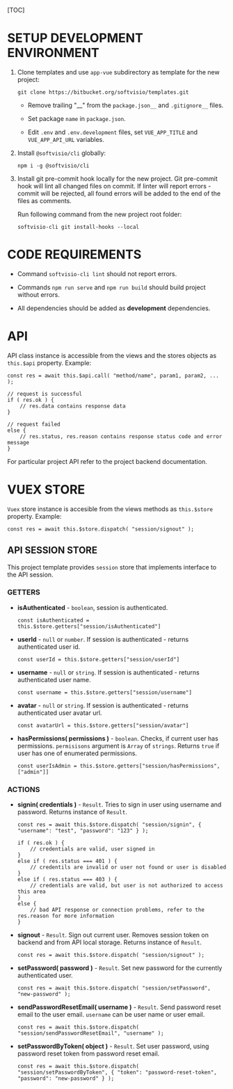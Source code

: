 [TOC]

# SETUP DEVELOPMENT ENVIRONMENT

1. Clone templates and use `app-vue` subdirectory as template for the new project:

    ```
    git clone https://bitbucket.org/softvisio/templates.git
    ```

    - Remove trailing "\_\_" from the `package.json__` and `.gitignore__` files.

    - Set package `name` in `package.json`.

    - Edit `.env` and `.env.development` files, set `VUE_APP_TITLE` and `VUE_APP_API_URL` variables.

2. Install `@softvisio/cli` globally:

    ```
    npm i -g @softvisio/cli
    ```

3. Install git pre-commit hook locally for the new project. Git pre-commit hook will lint all changed files on commit. If linter will report errors - commit will be rejected, all found errors will be added to the end of the files as comments.

    Run following command from the new project root folder:

    ```
    softvisio-cli git install-hooks --local
    ```

# CODE REQUIREMENTS

-   Command `softvisio-cli lint` should not report errors.

-   Commands `npm run serve` and `npm run build` should build project without errors.

-   All dependencies should be added as **development** dependencies.

# API

API class instance is accessible from the views and the stores objects as `this.$api` property. Example:

```
const res = await this.$api.call( "method/name", param1, param2, ... );

// request is successful
if ( res.ok ) {
    // res.data contains response data
}

// request failed
else {
    // res.status, res.reason contains response status code and error message
}
```

For particular project API refer to the project backend documentation.

# VUEX STORE

`Vuex` store instance is accesible from the views methods as `this.$store` property. Example:

```
const res = await this.$store.dispatch( "session/signout" );
```

## API SESSION STORE

This project template provides `session` store that implements interface to the API session.

### GETTERS

-   **isAuthenticated** - `boolean`, session is authenticated.

    ```
    const isAuthenticated = this.$store.getters["session/isAuthenticated"]
    ```

-   **userId** - `null` or `number`. If session is authenticated - returns authenticated user id.

    ```
    const userId = this.$store.getters["session/userId"]
    ```

-   **username** - `null` or `string`. If session is authenticated - returns authenticated user name.

    ```
    const username = this.$store.getters["session/username"]
    ```

-   **avatar** - `null` or `string`. If session is authenticated - returns authenticated user avatar url.

    ```
    const avatarUrl = this.$store.getters["session/avatar"]
    ```

-   **hasPermissions( permissions )** - `boolean`. Checks, if current user has permissions. `permisisons` argument is `Array` of `strings`. Returns `true` if user has one of enumerated permissions.

    ```
    const userIsAdmin = this.$store.getters["session/hasPermissions", ["admin"]]
    ```

### ACTIONS

-   **signin( credentials )** - `Result`. Tries to sign in user using username and password. Returns instance of `Result`.

    ```
    const res = await this.$store.dispatch( "session/signin", { "username": "test", "password": "123" } );

    if ( res.ok ) {
        // credentials are valid, user signed in
    }
    else if ( res.status === 401 ) {
        // credentils are invalid or user not found or user is disabled
    }
    else if ( res.status === 403 ) {
        // credentials are valid, but user is not authorized to access this area
    }
    else {
        // bad API response or connection problems, refer to the res.reason for more information
    }
    ```

-   **signout** - `Result`. Sign out current user. Removes session token on backend and from API local storage. Returns instance of `Result`.

    ```
    const res = await this.$store.dispatch( "session/signout" );
    ```

-   **setPassword( password )** - `Result`. Set new password for the currently authenticated user.

    ```
    const res = await this.$store.dispatch( "session/setPassword", "new-password" );
    ```

-   **sendPasswordResetEmail( username )** - `Result`. Send password reset email to the user email. `username` can be user name or user email.

    ```
    const res = await this.$store.dispatch( "session/sendPasswordResetEmail", "username" );
    ```

-   **setPasswordByToken( object )** - `Result`. Set user password, using password reset token from password reset email.

    ```
    const res = await this.$store.dispatch( "session/setPasswordByToken", { "token": "password-reset-token", "password": "new-password" } );
    ```
